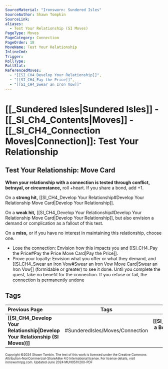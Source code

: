 ```yaml
---
SourceMaterial: "Ironsworn: Sundered Isles"
SourceAuthor: Shawn Tompkin
SourceLink: 
aliases:
  - Test Your Relationship (SI Moves)
PageType: Moves
PageCategory: Connection
PageOrder: 18
MoveName: Test Your Relationship
InlineCmd: 
Trigger: 
RollType: 
RollStat: 
ReferencedMoves:
  - "[[SI_CH4_Develop Your Relationship]]",
  - "[[SI_CH4_Pay the Price]]",
  - "[[SI_CH4_Swear an Iron Vow]]"
---
```

# [[_Sundered Isles|Sundered Isles]] - [[_SI_Ch4_Contents|Moves]] - [[_SI_CH4_Connection Moves|Connection]]: Test Your Relationship
## Test Your Relationship: Move Card
**When your relationship with a connection is tested through conflict, betrayal, or circumstance,** roll +heart. If you share a bond, add +1.

On a **strong hit,** [[SI_CH4_Develop Your Relationship#Develop Your Relationship Move Card|Develop Your Relationship]].

On a **weak hit,** [[SI_CH4_Develop Your Relationship#Develop Your Relationship Move Card|Develop Your Relationship]], but also envision a demand or complication as a fallout of this test.

On a **miss,** or if you have no interest in maintaining this relationship, choose one.
- Lose the connection: Envision how this impacts you and [[SI_CH4_Pay the Price#Pay the Price Move Card|Pay the Price]].
- Prove your loyalty: Envision what you offer or what they demand, and [[SI_CH4_Swear an Iron Vow#Swear an Iron Vow Move Card|Swear an Iron Vow]] (formidable or greater) to see it done. Until you complete the quest, take no benefit for the connection. If you refuse or fail, the connection is permanently undone

## Tags

| Previous Page | Tags | Next Page |
| :--- | :---: | ---: |
| **[[SI_CH4_Develop Your Relationship\|Develop Your Relationship (SI Moves)]]** | #SunderedIsles/Moves/Connection | **[[SI_CH4_Forge a Bond\|Forge a Bond (SI Moves)]]** |

<font size=-2>Copyright ©2024 Shawn Tomkin. The text of this work is licensed under the Creative Commons Attribution-NonCommercial-ShareAlike 4.0 International license. For license details, visit ironswornrpg.com. Updated June 2024 MUH051V200-PDF</font>